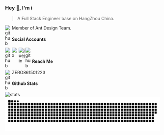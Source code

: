 ### Hey 👋, I'm i 

> A Full Stack Engineer base on HangZhou China.
> <br/>
<picture>
  <source media="(prefers-color-scheme: dark)" srcset="https://cdn.simpleicons.org/antdesign/FFFFFF">
  <source media="(prefers-color-scheme: light)" srcset="https://cdn.simpleicons.org/antdesign/181717">
  <img align="left" alt="github" width="22px" src="https://cdn.simpleicons.org/antdesign/181717" />
</picture> Member of Ant Design Team.

#### Social Accounts
<a href="https://github.com/RedJue" title="github">
  <picture>
    <source media="(prefers-color-scheme: dark)" srcset="https://cdn.simpleicons.org/github/FFFFFF">
    <source media="(prefers-color-scheme: light)" srcset="https://cdn.simpleicons.org/github/181717">
    <img align="left" alt="github" width="22px" src="https://cdn.simpleicons.org/github/181717" />
  </picture>
</a>
<a href="https://twitter.com/redjue_fj" title="x">
   <picture>
    <source media="(prefers-color-scheme: dark)" srcset="https://cdn.simpleicons.org/x/FFFFFF">
    <source media="(prefers-color-scheme: light)" srcset="https://cdn.simpleicons.org/x/181717">
    <img align="left" alt="x" width="22px" src="https://cdn.simpleicons.org/x/181717" />
  </picture>
</a>
<a href="https://juejin.cn/user/3280598429871159" title="juejin">
   <picture>
    <source media="(prefers-color-scheme: dark)" srcset="https://cdn.simpleicons.org/juejin/FFFFFF">
    <source media="(prefers-color-scheme: light)" srcset="https://cdn.simpleicons.org/juejin/181717">
    <img align="left" alt="juejin" width="22px" src="https://cdn.simpleicons.org/juejin/181717" />
  </picture>
</a>
<a href="https://www.zhihu.com/people/feng-ji-4-11" title="zhihu">
   <picture>
    <source media="(prefers-color-scheme: dark)" srcset="https://cdn.simpleicons.org/zhihu/FFFFFF">
    <source media="(prefers-color-scheme: light)" srcset="https://cdn.simpleicons.org/zhihu/181717">
    <img align="left" alt="github" width="22px" src="https://cdn.simpleicons.org/zhihu/181717" />
  </picture>
</a>
<br />

#### Reach Me

<picture>
    <source media="(prefers-color-scheme: dark)" srcset="https://cdn.simpleicons.org/wechat/FFFFFF">
    <source media="(prefers-color-scheme: light)" srcset="https://cdn.simpleicons.org/wechat/181717">
    <img align="left" alt="github" width="22px" src="https://cdn.simpleicons.org/wechat/181717" />
</picture> ZERO861501223 

#### Github Stats

 <picture>
      <source media="(prefers-color-scheme: dark)" srcset="https://github-stats-alpha.vercel.app/api?username=RedJue&cc=161b22&tc=fff&ic=fff&bc=161b22">
      <source media="(prefers-color-scheme: light)" srcset="https://github-stats-alpha.vercel.app/api?username=RedJue&cc=f6f8fa&tc=000&ic=000&bc=f6f8fa">
      <img align="left" alt="stats" src="https://github-stats-alpha.vercel.app/api?username=RedJue&cc=161b22&tc=fff&ic=fff&bc=161b22" />
 </picture>

<picture>
  <source media="(prefers-color-scheme: dark)" srcset="https://raw.githubusercontent.com/RedJue/RedJue/output/github-contribution-grid-snake-dark.svg">
  <source media="(prefers-color-scheme: light)" srcset="https://raw.githubusercontent.com/RedJue/RedJue/output/github-contribution-grid-snake.svg">
  <img alt="github contribution grid snake animation" src="https://raw.githubusercontent.com/RedJue/RedJue/output/github-contribution-grid-snake.svg">
</picture>

